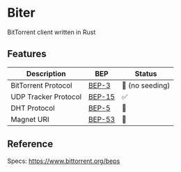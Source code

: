 # Biter

BitTorrent client written in Rust

## Features

| Description               | BEP                                                       | Status                    |
| ---                       | ---                                                       | ---                       |
| BitTorrent Protocol       | [BEP-3](https://www.bittorrent.org/beps/bep_0003.html)    | 🚧 (no seeding)           |
| UDP Tracker Protocol      | [BEP-15](https://www.bittorrent.org/beps/bep_0015.html)   | ✅                        |
| DHT Protocol              | [BEP-5](https://www.bittorrent.org/beps/bep_0005.html)    | 🚧                        |
| Magnet URI                | [BEP-53](https://www.bittorrent.org/beps/bep_0035.html)   | 🚧                        |

## Reference

Specs: https://www.bittorrent.org/beps
